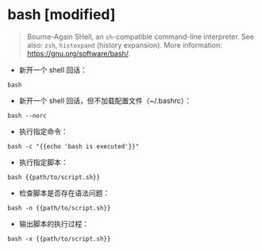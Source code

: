 # bash [modified]

> Bourne-Again SHell, an `sh`-compatible command-line interpreter.
> See also: `zsh`, `histexpand` (history expansion).
> More information: <https://gnu.org/software/bash/>.

- 新开一个 shell 回话：

`bash`

- 新开一个 shell 回话，但不加载配置文件（~/.bashrc）：

`bash --norc`

- 执行指定命令：

`bash -c "{{echo 'bash is executed'}}"`

- 执行指定脚本：

`bash {{path/to/script.sh}}`

- 检查脚本是否存在语法问题：

`bash -n {{path/to/script.sh}}`

- 输出脚本的执行过程：

`bash -x {{path/to/script.sh}}`


